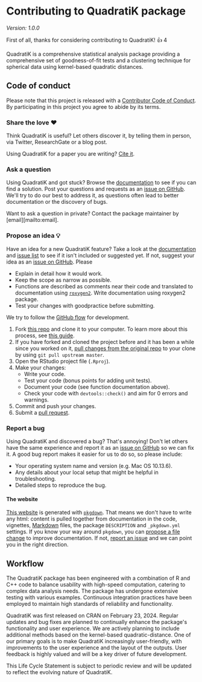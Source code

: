 # Contributing to QuadratiK package
_Version: 1.0.0_


First of all, thanks for considering contributing to QuadratiK! 👍 4

QuadratiK is a comprehensive statistical analysis package providing a comprehensive set of goodness-of-fit tests and a clustering technique for spherical data using kernel-based quadratic distances.

[repo]: https://github.com/giovsaraceno/QuadratiK-package
[issues]: https://github.com/giovsaraceno/QuadratiK-package/issues
[new_issue]: https://github.com/giovsaraceno/QuadratiK-package/issues/new
[website]: https://github.com/giovsaraceno/QuadratiK-package
[citation]: https://arxiv.org/abs/2402.02290
[email]: mailto:gsaracen@buffalo.edu

## Code of conduct

Please note that this project is released with a [Contributor Code of Conduct](CODE_OF_CONDUCT.md). By participating in this project you agree to abide by its terms.


### Share the love ❤️

Think QuadratiK is useful? Let others discover it, by telling them in person, via Twitter, ResearchGate or a blog post.

Using QuadratiK for a paper you are writing? [Cite it][citation].

### Ask a question

Using QuadratiK and got stuck? Browse the [documentation][website] to see if you can find a solution. Post your questions and requests as an [issue on GitHub][new_issue]. We'll try to do our best to address it, as questions often lead to better documentation or the discovery of bugs.

Want to ask a question in private? Contact the package maintainer by [email][mailto:email].

### Propose an idea 💡

Have an idea for a new QuadratiK feature? 
Take a look at the [documentation][website] and [issue list][issues] to see if it isn't included or suggested yet. If not, suggest your idea as an [issue on GitHub][new_issue]. Please

* Explain in detail how it would work.
* Keep the scope as narrow as possible.
* Functions are described as comments near their code and translated to documentation using [`roxygen2`](https://klutometis.github.io/roxygen/). Write documentation using roxygen2 package.
* Test your changes with goodpractice before submitting.

We try to follow the [GitHub flow](https://guides.github.com/introduction/flow/) for development.
1. Fork [this repo][repo] and clone it to your computer. To learn more about this process, see [this guide](https://guides.github.com/activities/forking/).
2. If you have forked and cloned the project before and it has been a while since you worked on it, [pull changes from the original repo](https://help.github.com/articles/merging-an-upstream-repository-into-your-fork/) to your clone by using `git pull upstream master`.
3. Open the RStudio project file (`.Rproj`).
4. Make your changes:
    * Write your code.
    * Test your code (bonus points for adding unit tests).
    * Document your code (see function documentation above).
    * Check your code with `devtools::check()` and aim for 0 errors and warnings.
5. Commit and push your changes.
6. Submit a [pull request](https://guides.github.com/activities/forking/#making-a-pull-request).

### Report a bug 

Using QuadratiK and discovered a bug? That's annoying! Don't let others have the same experience and report it as an [issue on GitHub][new_issue] so we can fix it. A good bug report makes it easier for us to do so, so please include:

* Your operating system name and version (e.g. Mac OS 10.13.6).
* Any details about your local setup that might be helpful in troubleshooting.
* Detailed steps to reproduce the bug.

#### The website

[This website][website] is generated with [`pkgdown`](http://pkgdown.r-lib.org/). That means we don't have to write any html: content is pulled together from documentation in the code, vignettes, [Markdown](https://guides.github.com/features/mastering-markdown/) files, the package `DESCRIPTION` and `_pkgdown.yml` settings. If you know your way around `pkgdown`, you can [propose a file change](https://help.github.com/articles/editing-files-in-another-user-s-repository/) to improve documentation. If not, [report an issue][new_issue] and we can point you in the right direction.


## Workflow

The QuadratiK package has been engineered with a combination of R and C++ code to balance usability with high-speed computation, catering to complex data analysis needs. The package has undergone extensive testing with various examples. Continuous integration practices have been employed to maintain high standards of reliability and functionality.

QuadratiK was first released on CRAN on February 23, 2024. Regular updates and bug fixes are planned to continually enhance the package's functionality and user experience.
We are actively planning to include additional methods based on the kernel-based quadratic-distance. 
One of our primary goals is to make QuadratiK increasingly user-friendly, with improvements to the user experience and the layout of the outputs. User feedback is highly valued and will be a key driver of future development.

This Life Cycle Statement is subject to periodic review and will be updated to reflect the evolving nature of QuadratiK. 